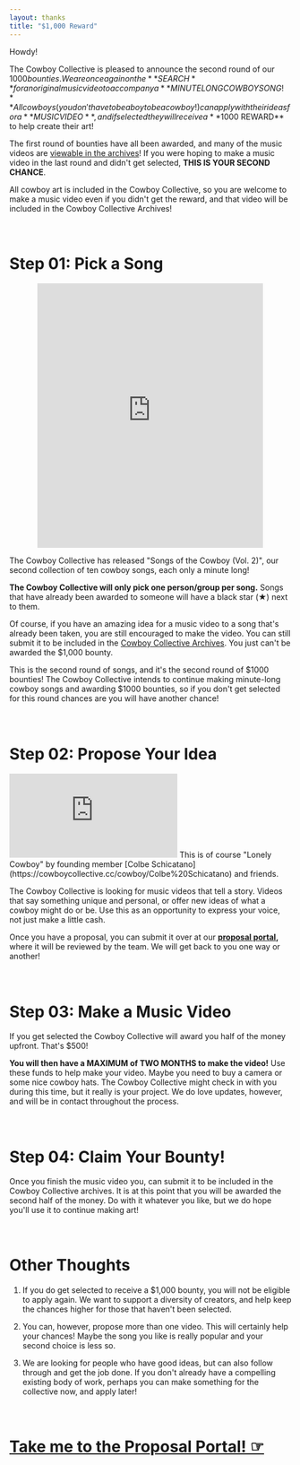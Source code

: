 ```yaml
---
layout: thanks
title: "$1,000 Reward"
---
```

Howdy! 

The Cowboy Collective is pleased to announce the second round of our $1000 bounties. We are once again on the **SEARCH** for an original music video to accompany a **MINUTE LONG COWBOY SONG!** All cowboys (you don't have to be a boy to be a cowboy!) can apply with their ideas for a **MUSIC VIDEO**, and if selected they will receive a **$1000 REWARD** to help create their art!

The first round of bounties have all been awarded, and many of the music videos are [viewable in the archives](https://cowboycollective.cc/)! If you were hoping to make a music video in the last round and didn't get selected, **THIS IS YOUR SECOND CHANCE**.

All cowboy art is included in the Cowboy Collective, so you are welcome to make a music video even if you didn't get the reward, and that video will be included in the Cowboy Collective Archives!

<br>Step 01: Pick a Song
====================
<iframe style="border: 0; width: 80%; height: 472px; margin-left: 10%;" src="https://bandcamp.com/EmbeddedPlayer/album=299835966/size=large/bgcol=ffffff/linkcol=502D16/artwork=small/transparent=true/" seamless><a href="http://cowboycollective.bandcamp.com/album/songs-of-the-cowboy-vol-02">Songs of the Cowboy (Vol. 02) by Cowboy Collective</a></iframe>

The Cowboy Collective has released "Songs of the Cowboy (Vol. 2)", our second collection of ten cowboy songs, each only a minute long!

**The Cowboy Collective will only pick one person/group per song.** Songs that have already been awarded to someone will have a black star (★) next to them.

Of course, if you have an amazing idea for a music video to a song that's already been taken, you are still encouraged to make the video. You can still submit it to be included in the [Cowboy Collective Archives](https://cowboycollective.cc/Home). You just can't be awarded the $1,000 bounty.

This is the second round of songs, and it's the second round of $1000 bounties! The Cowboy Collective intends to continue making minute-long cowboy songs and awarding $1000 bounties, so if you don't get selected for this round chances are you will have another chance!

<br>Step 02: Propose Your Idea
====================
<iframe id="youtube" src="https://www.youtube.com/embed/dne3T8a0JhQ" frameborder="0" allow="accelerometer; autoplay; encrypted-media; gyroscope; picture-in-picture" allowfullscreen></iframe>
This is of course "Lonely Cowboy" by founding member [Colbe Schicatano](https://cowboycollective.cc/cowboy/Colbe%20Schicatano) and friends.

The Cowboy Collective is looking for music videos that tell a story. Videos that say something unique and personal, or offer new ideas of what a cowboy might do or be. Use this as an opportunity to express your voice, not just make a little cash.

Once you have a proposal, you can submit it over at our **[proposal portal](https://cowboycollective.cc/PP),** where it will be reviewed by the team. We will get back to you one way or another!

<br>Step 03: Make a Music Video
====================
If you get selected the Cowboy Collective will award you half of the money upfront. That's $500!

**You will then have a MAXIMUM of TWO MONTHS to make the video!** Use these funds to help make your video. Maybe you need to buy a camera or some nice cowboy hats. The Cowboy Collective might check in with you during this time, but it really is your project. We do love updates, however, and will be in contact throughout the process.

<br>Step 04: Claim Your Bounty!
====================
Once you finish the music video you, can submit it to be included in the Cowboy Collective archives. It is at this point that you will be awarded the second half of the money. Do with it whatever you like, but we do hope you'll use it to continue making art!


<br>Other Thoughts
==================
1. If you do get selected to receive a $1,000 bounty, you will not be eligible to apply again. We want to support a diversity of creators, and help keep the chances higher for those that haven't been selected.

2. You can, however, propose more than one video. This will certainly help your chances! Maybe the song you like is really popular and your second choice is less so.

3. We are looking for people who have good ideas, but can also follow through and get the job done. If you don't already have a compelling existing body of work, perhaps you can make something for the collective now, and apply later!

<br>[Take me to the Proposal Portal! &#x261E;](https://cowboycollective.cc/PP)
==============
